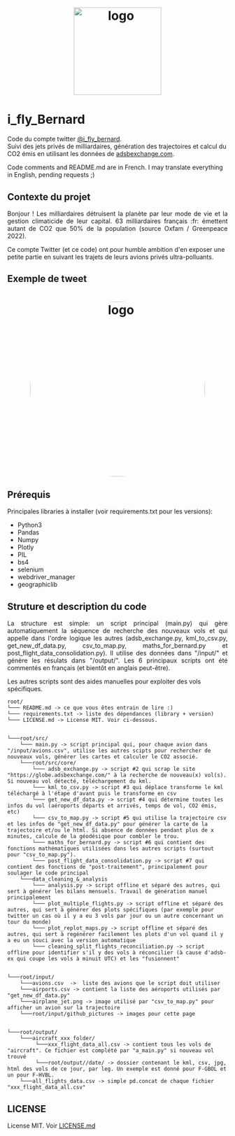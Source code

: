 <h1 align="center"> <img src="input/github_pictures/banniere.png" alt="logo" width="auto" height="200" /> </h1>

# i_fly_Bernard
Code du compte twitter [@i_fly_bernard](https://twitter.com/i_fly_Bernard). <br>
Suivi des jets privés de milliardaires, génération des trajectoires et calcul du CO2 émis en utilisant les données de [adsbexchange.com](https://globe.adsbexchange.com/).

Code comments and README.md are in French. I may translate everything in English, pending requests ;)

## Contexte du projet
<p align="justify"> Bonjour ! Les milliardaires détruisent la planète par leur mode de vie et la gestion climaticide de leur capital. 63 milliardaires français :fr: émettent autant de CO2 que 50% de la population (source Oxfam / Greenpeace 2022).

Ce compte Twitter (et ce code) ont pour humble ambition d'en exposer une petite partie en suivant les trajets de leurs avions privés ultra-polluants.</p>

## Exemple de tweet
<h1 align="center">
  <a href="url"><img src="input/github_pictures/example_tweet.png" alt="logo" width="auto" height="400" style="border-radius:50%"/></a>
  </h1>

## Prérequis
Principales libraries à installer (voir requirements.txt pour les versions):
* Python3
* Pandas
* Numpy
* Plotly
* PIL
* bs4
* selenium
* webdriver_manager
* geographiclib

## Struture et description du code
<p align="justify">La structure est simple: un script principal (main.py) qui gère automatiquement la séquence de recherche des nouveaux vols et qui appelle dans l'ordre logique les autres (adsb_exchange.py, kml_to_csv.py, get_new_df_data.py, csv_to_map.py,  maths_for_bernard.py et post_flight_data_consolidation.py).
Il utilise des données dans "/input/" et génère les résulats dans "/output/". Les 6 principaux scripts ont été commentés en français (et bientôt en anglais peut-être).</p>

Les autres scripts sont des aides manuelles pour exploiter des vols spécifiques.

```
root/
└─── README.md -> ce que vous êtes entrain de lire :)
└─── requirements.txt -> liste des dépendances (library + version)
└─── LICENSE.md -> License MIT. Voir ci-dessous.


└───root/src/
    └─── main.py -> script principal qui, pour chaque avion dans "/input/avions.csv", utilise les autres scipts pour rechercher de nouveaux vols, générer les cartes et calculer le CO2 associé.
    └───root/src/core/
        └─── adsb_exchange.py -> script #2 qui scrap le site "https://globe.adsbexchange.com/" à la recherche de nouveau(x) vol(s). Si nouveau vol détecté, téléchargement du kml.
        └─── kml_to_csv.py -> script #3 qui déplace transforme le kml téléchargé à l'étape d'avant puis le transforme en csv
        └─── get_new_df_data.py -> script #4 qui détermine toutes les infos du vol (aéroports départs et arrivés, temps de vol, CO2 émis, etc)
        └─── csv_to_map.py -> script #5 qui utilise la trajectoire csv et les infos de "get_new_df_data.py" pour générer la carte de la trajectoire et/ou le html. Si absence de données pendant plus de x minutes, calcule de la géodésique pour combler le trou.
        └─── maths_for_bernard.py -> script #6 qui contient des fonctions mathématiques utilisées dans les autres scripts (surtout pour "csv_to_map.py").
        └─── post_flight_data_consolidation.py -> script #7 qui contient des fonctions de "post-traitement", principalement pour soulager le code principal
    └───data_cleaning_&_analysis
        └─── analysis.py -> script offline et séparé des autres, qui sert à générer les bilans mensuels. Travail de génération manuel principalement
        └─── plot_multiple_flights.py -> script offline et séparé des autres, qui sert à générer des plots spécifiques (par exemple pour twitter un cas où il y a eu 3 vols par jour ou un autre concernant un tour du monde)
        └─── plot_replot_maps.py -> script offline et séparé des autres, qui sert à regénérer facilement les plots d'un vol quand il y a eu un souci avec la version automatique
        └─── cleaning_split_flights_reconciliation.py -> script offline pour identifier s'il y des vols à réconcilier (à cause d'adsb-ex qui coupe les vols à minuit UTC) et les "fusionnent"


└───root/input/
    └───avions.csv  ->  liste des avions que le script doit utiliser
    └───airports.csv -> contient la liste des aéroports utilisés par "get_new_df_data.py"
    └───airplane_jet.png -> image utilisé par "csv_to_map.py" pour afficher un avion sur la trajectoire
    └───root/input/github_pictures -> images pour cette page


└───root/output/
    └───aircraft_xxx_folder/
         └───xxx_flight_data_all.csv -> contient tous les vols de "aircraft". Ce fichier est complété par "a_main.py" si nouveau vol trouvé
         └───root/output//date/ -> dossier contenant le kml, csv, jpg, html des vols de ce jour, par leg. Un exemple est donné pour F-GBOL et un pour F-HVBL.
    └───all_flights_data.csv -> simple pd.concat de chaque fichier "xxx_flight_data_all.csv"
```

## LICENSE
License MIT. Voir [LICENSE.md](https://github.com/GeneralDeGaulle/i_fly_bernard/blob/master/LICENSE.md)
